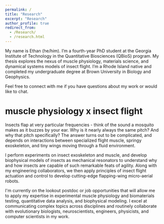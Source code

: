 ```yaml
---
permalink: /
title: "Research"
excerpt: "Research"
author_profile: true
redirect_from: 
  - /Research/
  - /research.html
---
```

My name is Ethan (he/him). I’m a fourth-year PhD student at the Georgia Institute of Technology in the Quantitative Biosciences (QBioS) program. My thesis explores the nexus of muscle physiology, materials science, and dynamical systems models of insect flight. I’m a Rhode Island native and completed my undergraduate degree at Brown University in Biology and Geophysics.

Feel free to connect with me if you have questions about my work or would like to chat.

muscle physiology x insect flight
======
Insects flap at very particular frequencies - think of the sound a mosquito makes as it buzzes by your ear. Why is it nearly always the same pitch? And why that pitch specifically? The answer turns out to be complicated, and depends on interactions between specialized flight muscle, springy exoskeleton, and tiny wings moving through a fluid environment.

I perform experiments on insect exoskeleton and muscle, and develop biophysical models of insects as mechanical resonators to understand why and how insects are capable of such remarkable feats of agility. Along with my engineering collaborators, we then apply principles of insect flight actuation and control to develop cutting-edge flapping-wing micro-aerial robots.

I'm currently on the lookout postdoc or job opportunities that will allow me to apply my expertise in experimental muscle physiology and biomaterials testing, quantitative data analysis, and biophysical modeling. I excel at communicating complex topics across disciplines and routinely collaborate with evolutionary biologists, neuroscientists, engineers, physicists, and computer scientists in my work.


